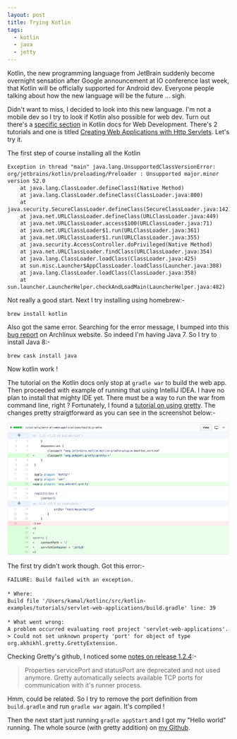 ```yaml
---
layout: post
title: Trying Kotlin
tags:
  - kotlin
  - java
  - jetty
---
```


Kotlin, the new programming language from JetBrain suddenly become overnight sensation after Google announcement at IO conference last week, that Kotlin will be officially supported for Android dev. Everyone people talking about how the new language will be the future ... sigh.

Didn't want to miss, I decided to look into this new language. I'm not a mobile dev so I try to look if Kotlin also possible for web dev. Turn out there's a [specific section][1] in Kotlin docs for Web Development. There's 2 tutorials and one is titled [Creating Web Applications with Http Servlets][1]. Let's try it.

The first step of course installing all the Kotlin

```
Exception in thread "main" java.lang.UnsupportedClassVersionError: org/jetbrains/kotlin/preloading/Preloader : Unsupported major.minor version 52.0
    at java.lang.ClassLoader.defineClass1(Native Method)
    at java.lang.ClassLoader.defineClass(ClassLoader.java:800)
    at java.security.SecureClassLoader.defineClass(SecureClassLoader.java:142)
    at java.net.URLClassLoader.defineClass(URLClassLoader.java:449)
    at java.net.URLClassLoader.access$100(URLClassLoader.java:71)
    at java.net.URLClassLoader$1.run(URLClassLoader.java:361)
    at java.net.URLClassLoader$1.run(URLClassLoader.java:355)
    at java.security.AccessController.doPrivileged(Native Method)
    at java.net.URLClassLoader.findClass(URLClassLoader.java:354)
    at java.lang.ClassLoader.loadClass(ClassLoader.java:425)
    at sun.misc.Launcher$AppClassLoader.loadClass(Launcher.java:308)
    at java.lang.ClassLoader.loadClass(ClassLoader.java:358)
    at sun.launcher.LauncherHelper.checkAndLoadMain(LauncherHelper.java:482)
```

Not really a good start. Next I try installing using homebrew:-

    brew install kotlin

Also got the same error. Searching for the error message, I bumped into this [bug report][arch] on Archlinux website. So indeed I'm having Java 7. So I try to install Java 8:-

    brew cask install java

Now kotlin work !

The tutorial on the Kotlin docs only stop at `gradle war` to build the web app. Then proceeded with example of running that using IntelliJ IDEA. I have no plan to install that mighty IDE yet. There must be a way to run the war from command line, right ? Fortunately, I found a [tutorial on using gretty][gretty]. The changes pretty straigtforward as you can see in the screenshot below:-

<img src="/images/gretty.png"/>

The first try didn't work though. Got this error:-

```
FAILURE: Build failed with an exception.

* Where:
Build file '/Users/kamal/kotlinc/src/kotlin-examples/tutorials/servlet-web-applications/build.gradle' line: 39

* What went wrong:
A problem occurred evaluating root project 'servlet-web-applications'.
> Could not set unknown property 'port' for object of type org.akhikhl.gretty.GrettyExtension.
```

Checking Gretty's github, I noticed some [notes on release 1.2.4][gretty-notes]:-

>Properties servicePort and statusPort are deprecated and not used anymore. Gretty automatically selects available TCP ports for communication with it's runner process.

Hmm, could be related. So I try to remove the port definition from `build.gradle` and run `gradle war` again. It's compiled !

Then the next start just running `gradle appStart` and I got my "Hello world" running. The whole source (with gretty addition) on [my Github][gh].

[1]:https://kotlinlang.org/docs/tutorials/httpservlets.html
[arch]:https://bugs.archlinux.org/task/54151
[gretty]:https://www.petrikainulainen.net/programming/gradle/getting-started-with-gradle-creating-a-web-application-project/
[gretty-notes]:https://github.com/akhikhl/gretty/blob/master/changes.md#version-124
[gh]:https://github.com/k4ml/kotlin-examples/tree/gretty/tutorials/servlet-web-applications
